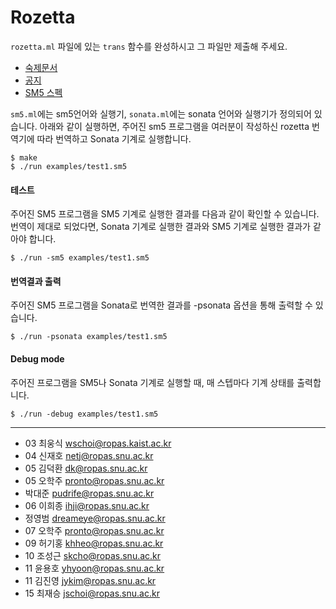 Rozetta
========
`rozetta.ml` 파일에 있는 `trans` 함수를 완성하시고 그 파일만 제출해 주세요.

- [숙제문서](http://ropas.snu.ac.kr/~kwang/4190.310/15/hw6.pdf)
- [공지](https://ropas.snu.ac.kr/phpbb/viewtopic.php?t=5157&sid=dab9401469898e5efa942d4f30c29f00)
- [SM5 스펙](http://ropas.snu.ac.kr/~kwang/4190.310/15/hw5.pdf)

`sm5.ml`에는 sm5언어와 실행기, `sonata.ml`에는 sonata 언어와 실행기가 정의되어
있습니다. 아래와 같이 실행하면, 주어진 sm5 프로그램을 여러분이 작성하신
rozetta 번역기에 따라 번역하고 Sonata 기계로 실행합니다.

    $ make
    $ ./run examples/test1.sm5

#### 테스트
주어진 SM5 프로그램을 SM5 기계로 실행한 결과를 다음과 같이 확인할 수 있습니다.
번역이 제대로 되었다면, Sonata 기계로 실행한 결과와 SM5 기계로 실행한 결과가
같아야 합니다.

    $ ./run -sm5 examples/test1.sm5

#### 번역결과 출력
주어진 SM5 프로그램을 Sonata로 번역한 결과를 -psonata 옵션을 통해 출력할 수 있습니다.

    $ ./run -psonata examples/test1.sm5

#### Debug mode
주어진 프로그램을 SM5나 Sonata 기계로 실행할 때, 매 스텝마다 기계 상태를 출력합니다.

    $ ./run -debug examples/test1.sm5

--------

* 03 최웅식 <wschoi@ropas.kaist.ac.kr>
* 04 신재호 <netj@ropas.snu.ac.kr>
* 05 김덕환 <dk@ropas.snu.ac.kr>
* 05 오학주 <pronto@ropas.snu.ac.kr>
* 박대준 <pudrife@ropas.snu.ac.kr>
* 06 이희종 <ihji@ropas.snu.ac.kr>
* 정영범 <dreameye@ropas.snu.ac.kr>
* 07 오학주 <pronto@ropas.snu.ac.kr>
* 09 허기홍 <khheo@ropas.snu.ac.kr>
* 10 조성근 <skcho@ropas.snu.ac.kr>
* 11 윤용호 <yhyoon@ropas.snu.ac.kr>
* 11 김진영 <jykim@ropas.snu.ac.kr>
* 15 최재승 <jschoi@ropas.snu.ac.kr>
